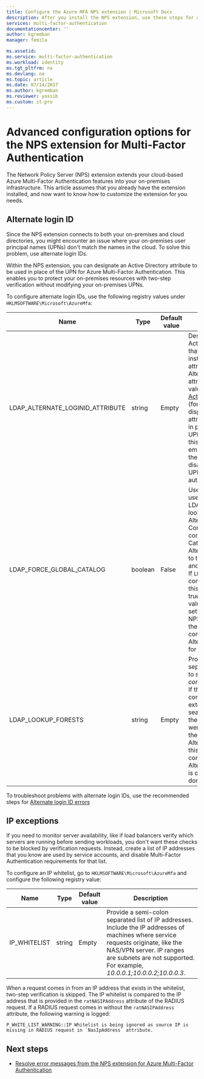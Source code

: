 ```yaml
---
title: Configure the Azure MFA NPS extension | Microsoft Docs
description: After you install the NPS extension, use these steps for advanced configuration like IP whitelisting and UPN replacement.
services: multi-factor-authentication
documentationcenter: ''
author: kgremban
manager: femila

ms.assetid:
ms.service: multi-factor-authentication
ms.workload: identity
ms.tgt_pltfrm: na
ms.devlang: na
ms.topic: article
ms.date: 07/14/2017
ms.author: kgremban
ms.reviewer: yossib
ms.custom: it-pro
---
```


# Advanced configuration options for the NPS extension for Multi-Factor Authentication

The Network Policy Server (NPS) extension extends your cloud-based Azure Multi-Factor Authentication features into your on-premises infrastructure. This article assumes that you already have the extension installed, and now want to know how to customize the extension for you needs. 

## Alternate login ID

Since the NPS extension connects to both your on-premises and cloud directories, you might encounter an issue where your on-premises user principal names (UPNs) don't match the names in the cloud. To solve this problem, use alternate login IDs. 

Within the NPS extension, you can designate an Active Directory attribute to be used in place of the UPN for Azure Multi-Factor Authentication. This enables you to protect your on-premises resources with two-step verification without modifying your on-premises UPNs. 

To configure alternate login IDs, use the following registry values under `HKLMSOFTWARE\Microsoft\AzureMfa`:

| Name | Type | Default value | Description |
| ---- | ---- | ------------- | ----------- |
| LDAP_ALTERNATE_LOGINID_ATTRIBUTE | string | Empty | Designate the name of Active Directory attribute that you want to use instead of the UPN. This attribute is used as the AlternateLoginId attribute. If this registry value is set to a [valid Active Directory attribute](https://msdn.microsoft.com/library/ms675090.aspx) (for example, mail or displayName), then the attribute's value is used in place of the user's UPN for authentication. If this registry value is empty or not configured, then AlternateLoginId is disabled and the user's UPN is used for authentication. |
| LDAP_FORCE_GLOBAL_CATALOG | boolean | False | Use this flag to force the use of Global Catalog for LDAP searches when looking up AlternateLoginId. Configure a domain controller as a Global Catalog, add the AlternateLoginId attribute to the Global Catalog, and then enable this flag. <br> If `LDAP_LOOKUP_FORESTS` is configured (not empty), this flag is enforced as true, regardless of the value of the registry setting. In this case, the NPS extension requires the Global Catalog to be configured with the AlternateLoginId attribute for each forest. |
| LDAP_LOOKUP_FORESTS | string | Empty | Provide a semi-colon separated list of forests to search. For example, *contoso.com;foobar.com*. If this registry value is configured, the NPS extension iteratively searches all the forests in the order in which they were listed, and returns the first successful AlternateLoginId value. If this registry value is not configured, the AlternateLoginId lookup is confined to the current domain.|

To troubleshoot problems with alternate login IDs, use the recommended steps for [Alternate login ID errors](multi-factor-authentication-nps-errors.md#alternate-login-id-errors)

## IP exceptions

If you need to monitor server availability, like if load balancers verify which servers are running before sending workloads, you don't want these checks to be blocked by verification requests. Instead, create a list of IP addresses that you know are used by service accounts, and disable Multi-Factor Authentication requirements for that list. 

To configure an IP whitelist, go to `HKLMSOFTWARE\Microsoft\AzureMfa` and configure the following registry value: 

| Name | Type | Default value | Description |
| ---- | ---- | ------------- | ----------- |
| IP_WHITELIST | string | Empty | Provide a semi-colon separated list of IP addresses. Include the IP addresses of machines where service requests originate, like the NAS/VPN server. IP ranges are subnets are not supported. <br> For example, *10.0.0.1;10.0.0.2;10.0.0.3*.

When a request comes in from an IP address that exists in the whitelist, two-step verification is skipped. The IP whitelist is compared to the IP address that is provided in the `ratNASIPAddress` attribute of the RADIUS request. If a RADIUS request comes in without the `ratNASIPAddress` attribute, the following warning is logged:

    P_WHITE_LIST_WARNING::IP Whitelist is being ignored as source IP is missing in RADIUS request in `NasIpAddress` attribute.

## Next steps

- [Resolve error messages from the NPS extension for Azure Multi-Factor Authentication](multi-factor-authentication-nps-errors.md)